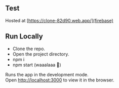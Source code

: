 
## Test

Hosted at [https://clone-82d90.web.app/](firebase)

## Run Locally
 - Clone the repo.
 - Open the project directory.
 - npm i
 - npm start (waaalaaa 🤑)

Runs the app in the development mode.<br />
Open [http://localhost:3000](http://localhost:3000) to view it in the browser.

